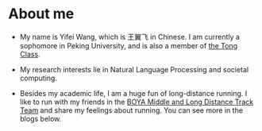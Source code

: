 # About me

- My name is Yifei Wang, which is 王翼飞 in Chinese. I am currently a sophomore in Peking University, and is also a member of [the Tong Class](https://tongclass.ac.cn/).
  
- My research interests lie in Natural Language Processing and societal computing.
  
- Besides my academic life, I am a huge fun of long-distance running. I like to run with my friends in the [BOYA Middle and Long Distance Track Team](https://mp.weixin.qq.com/s/Kg2df2wnqnYab3R-K5GjAA) and share my feelings about running. You can see more in the blogs below.